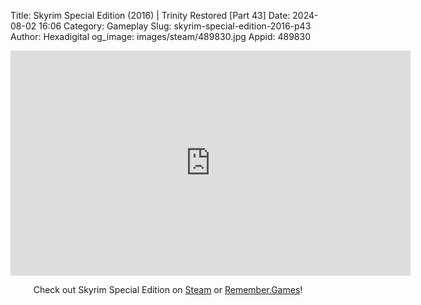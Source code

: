 Title: Skyrim Special Edition (2016) | Trinity Restored [Part 43]
Date: 2024-08-02 16:06
Category: Gameplay
Slug: skyrim-special-edition-2016-p43
Author: Hexadigital
og_image: images/steam/489830.jpg
Appid: 489830

<center><iframe src="https://www.youtube.com/embed/CgysTJ3VK94?feature=oembed" allow="accelerometer; autoplay; encrypted-media; gyroscope; picture-in-picture" width="640" height="360" frameborder="0"></iframe>

Check out Skyrim Special Edition on [Steam](https://store.steampowered.com/app/489830/?curator_clanid=34633900) or [Remember.Games](https://remember.games/game/164/the-elder-scrolls-v-skyrim-special-edition/)!</center>